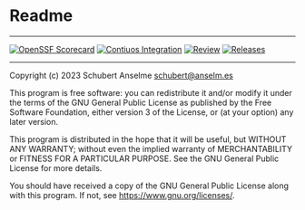 # Readme

---

[![OpenSSF Scorecard][ossf-score-badge]][ossf-score-link]
[![Contiuos Integration][ci-badge]][ci-link]
[![Review][review-badge]][review-link]
[![Releases][releases-badge]][releases-link]

[ossf-score-badge]: https://api.securityscorecards.dev/projects/github.com/labsonline/repoconfig/badge
[ossf-score-link]: (https://securityscorecards.dev/viewer/?uri=github.com/labsonline/repoconfig)
[ci-badge]: https://github.com/labsonline/repoconfig/actions/workflows/cicd.yml/badge.svg
[ci-link]: https://github.com/labsonline/repoconfig/actions/workflows/cicd.yml
[review-badge]: https://github.com/labsonline/repoconfig/actions/workflows/required/labsonline/cicd/.github/workflows/_prw.yml/badge.svg
[review-link]: (https://github.com/labsonline/repoconfig/actions/workflows/required/labsonline/cicd/.github/workflows/_prw.yml)
[releases-badge]: https://github.com/labsonline/repoconfig/actions/workflows/release.yml/badge.svg
[releases-link]: https://github.com/labsonline/repoconfig/actions/workflows/release.yml

---

Copyright (c) 2023 Schubert Anselme <schubert@anselm.es>

This program is free software: you can redistribute it and/or modify
it under the terms of the GNU General Public License as published by
the Free Software Foundation, either version 3 of the License, or
(at your option) any later version.

This program is distributed in the hope that it will be useful,
but WITHOUT ANY WARRANTY; without even the implied warranty of
MERCHANTABILITY or FITNESS FOR A PARTICULAR PURPOSE. See the
GNU General Public License for more details.

You should have received a copy of the GNU General Public License
along with this program. If not, see <https://www.gnu.org/licenses/>.
